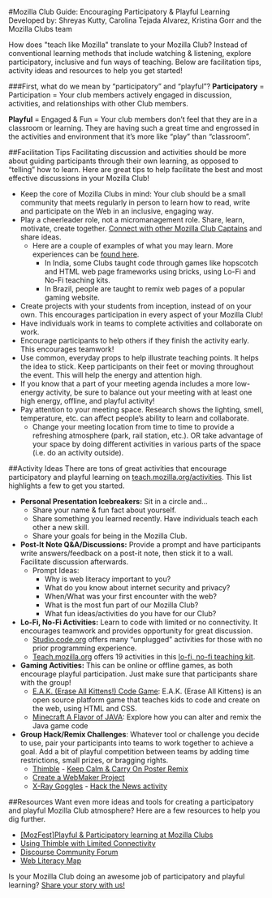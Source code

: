 #Mozilla Club Guide: Encouraging Participatory & Playful Learning
Developed by: Shreyas Kutty, Carolina Tejada Alvarez, Kristina Gorr and the Mozilla Clubs team

How does "teach like Mozilla" translate to your Mozilla Club? Instead of conventional learning methods that include watching & listening, explore participatory, inclusive and fun ways of teaching.  Below are facilitation tips, activity ideas and resources to help you get started!

###First, what do we mean by “participatory” and “playful”?
**Participatory** = Participation = Your club members actively engaged in discussion, activities, and relationships with other Club members.

**Playful** = Engaged & Fun = Your club members don’t feel that they are in a classroom or learning. They are having such a great time and engrossed in the activities and environment that it’s more like “play” than “classroom”.

##Facilitation Tips
Facilitating discussion and activities should be more about guiding participants through their own learning, as opposed to “telling” how to learn. Here are great tips to help facilitate the best and most effective discussions in your Mozilla Club!

* Keep the core of Mozilla Clubs in mind: Your club should be a small community that meets regularly in person to learn how to read, write and participate on the Web in an inclusive, engaging way.
* Play a cheerleader role, not a micromanagement role. Share, learn, motivate, create together. [Connect with other Mozilla Club Captains](https://discourse.webmaker.org/c/mozilla-clubs) and share ideas.
    * Here are a couple of examples of what you may learn. More experiences can be [found here](https://dunebuggie.wordpress.com/2015/11/08/mozfestplayful-participatory-learning-at-mozilla-clubs/).
        * In India, some Clubs taught code through games like hopscotch and HTML web page frameworks using bricks, using Lo-Fi and No-Fi teaching kits. 
        * In Brazil, people are taught to remix web pages of a popular gaming website.
* Create projects with your students from inception, instead of on your own. This encourages participation in every aspect of your Mozilla Club!
* Have individuals work in teams to complete activities and collaborate on work. 
* Encourage participants to help others if they finish the activity early. This encourages teamwork!
* Use common, everyday props to help illustrate teaching points. It helps the idea to stick.
Keep participants on their feet or moving throughout the event. This will help the energy and attention high. 
* If you know that a part of your meeting agenda includes a more low-energy activity, be sure to balance out your meeting with at least one high energy, offline, and playful activity!
* Pay attention to your meeting space. Research shows the lighting, smell, temperature, etc. can affect people’s ability to learn and collaborate.
    * Change your meeting location from time to time to provide a refreshing atmosphere (park, rail station, etc.). OR take advantage of your space by doing different activities in various parts of the space (i.e. do an activity outside). 

##Activity Ideas
There are tons of great activities that encourage participatory and playful learning on [teach.mozilla.org/activities](https://teach.mozilla.org/activities/). This list highlights a few to get you started. 

* **Personal Presentation Icebreakers:** Sit in a circle and...
    * Share your name & fun fact about yourself.
    * Share something you learned recently. Have individuals teach each other a new skill. 
    * Share your goals for being in the Mozilla Club.
* **Post-It Note Q&A/Discussions:** Provide a prompt and have participants write answers/feedback on a post-it note, then stick it to a wall. Facilitate discussion afterwards.
    * Prompt Ideas: 
        * Why is web literacy important to you?
        * What do you know about internet security and privacy?
        * When/What was your first encounter with the web?
        * What is the most fun part of our Mozilla Club?
        * What fun ideas/activities do you have for our Club?
* **Lo-Fi, No-Fi Activities:** Learn to code with limited or no connectivity. It encourages teamwork and provides opportunity for great discussion.
    * [Studio.code.org](https://studio.code.org/s/course2) offers many “unplugged” activities for those with no prior programming experience.
    * [Teach.mozilla.org](https://teach.mozilla.org/activities/) offers 19 activities in this [lo-fi, no-fi teaching kit](https://laura.makes.org/thimble/MTUyODMwNDY0/lofi-nofi-teaching-kit).
* **Gaming Activities:** This can be online or offline games, as both encourage playful participation. Just make sure that participants share with the group!
    * [E.A.K. (Erase All Kittens!) Code Game](https://laura.makes.org/thimble/LTEzNDYxMDY4OA==/eak-activity-guide): E.A.K. (Erase All Kittens) is an open source platform game that teaches kids to code and create on the web, using HTML and CSS.
    * [Minecraft A Flavor of JAVA](https://epik.makes.org/thimble/NjU2MTQ2OTQ0/minecraft-a-flavor-of-java-epik): Explore how you can alter and remix the Java game code
* **Group Hack/Remix Challenges**: Whatever tool or challenge you decide to use, pair your participants into teams to work together to achieve a goal. Add a bit of playful competition between teams by adding time restrictions, small prizes, or bragging rights.
    * [Thimble](https://thimble.mozilla.org/) - [Keep Calm & Carry On Poster Remix](https://thimble.mozilla.org/anonymous/13240dda-7b5a-4c89-83b3-741b651d1276/72) 
    * [Create a WebMaker Project](http://mozilla.github.io/webmaker-curriculum/MobileWeb/create-webmaker-project.html)
    * [X-Ray Goggles](https://goggles.mozilla.org/) - [Hack the News activity](http://mozilla.github.io/webmaker-curriculum/WebLiteracyBasics-I/session02-hackthenews.html)

##Resources
Want even more ideas and tools for creating a participatory and playful Mozilla Club atmosphere? Here are a few resources to help you dig further.
* [[MozFest]Playful & Participatory learning at Mozilla Clubs](https://dunebuggie.wordpress.com/2015/11/08/mozfestplayful-participatory-learning-at-mozilla-clubs/)
* [Using Thimble with Limited Connectivity](https://blog.webmaker.org/using-thimble-with-limited-internet-connectivity)
* [Discourse Community Forum](https://discourse.webmaker.org/)
* [Web Literacy Map](https://teach.mozilla.org/activities/web-literacy)


Is your Mozilla Club doing an awesome job of participatory and playful learning? [Share your story with us!](https://docs.google.com/a/mozillafoundation.org/forms/d/1bOXV1OiF2EKS5KprlnzfFpwaoVNwxLAwN_UEq6hGKqU/viewform)
